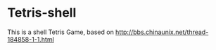 # Tetris-shell
This is a shell Tetris Game, based on http://bbs.chinaunix.net/thread-184858-1-1.html

